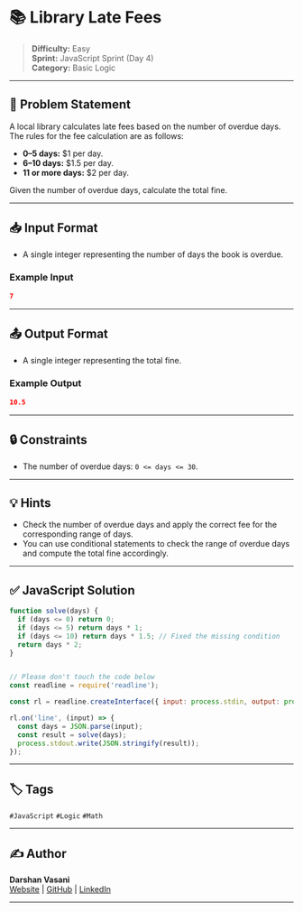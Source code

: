 # 📚 Library Late Fees

> **Difficulty:** Easy  
> **Sprint:** JavaScript Sprint (Day 4)  
> **Category:** Basic Logic

---

## 📝 Problem Statement

A local library calculates late fees based on the number of overdue days. The rules for the fee calculation are as follows:

- **0–5 days:** $1 per day.
- **6–10 days:** $1.5 per day.
- **11 or more days:** $2 per day.

Given the number of overdue days, calculate the total fine.

---

## 📥 Input Format

- A single integer representing the number of days the book is overdue.

### Example Input

```json
7
```

---

## 📤 Output Format

- A single integer representing the total fine.

### Example Output

```json
10.5
```

---

## 🔒 Constraints

- The number of overdue days: `0 <= days <= 30`.

---

## 💡 Hints

- Check the number of overdue days and apply the correct fee for the corresponding range of days.
- You can use conditional statements to check the range of overdue days and compute the total fine accordingly.

---

## ✅ JavaScript Solution

```js
function solve(days) {
  if (days <= 0) return 0;
  if (days <= 5) return days * 1;
  if (days <= 10) return days * 1.5; // Fixed the missing condition
  return days * 2;
}


// Please don't touch the code below
const readline = require('readline');

const rl = readline.createInterface({ input: process.stdin, output: process.stdout });

rl.on('line', (input) => {
  const days = JSON.parse(input);
  const result = solve(days);
  process.stdout.write(JSON.stringify(result));
});
```

---

## 🏷️ Tags

`#JavaScript` `#Logic` `#Math`

---

## ✍️ Author

**Darshan Vasani**  
[Website](https://dpvasani56.vercel.app/) | [GitHub](https://github.com/dpvasani) | [LinkedIn](https://linkedin.com/in/dpvasani56)

---
